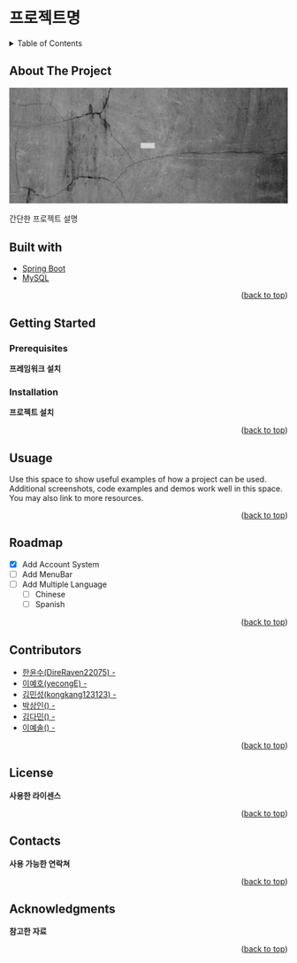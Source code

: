 <a id="readme-top"></a>

# 프로젝트명

<details>
  <summary>Table of Contents</summary>
  <ol>
    <li>
      <a href="#about-the-project">About The Project</a>
      <ul>
        <li><a href="#built-with">Built With</a></li>
      </ul>
    </li>
    <li>
      <a href="#getting-started">Getting Started</a>
      <ul>
        <li><a href="#prerequisites">Prerequisites</a></li>
        <li><a href="#installation">Installation</a></li>
      </ul>
    </li>
    <li><a href="#usage">Usage</a></li>
    <li><a href="#roadmap">Roadmap</a></li>
    <li><a href="#contributing">Contributing</a></li>
    <li><a href="#license">License</a></li>
    <li><a href="#contact">Contact</a></li>
    <li><a href="#acknowledgments">Acknowledgments</a></li>
  </ol>
</details>

## About The Project

![project-image](_docs/title.png)

간단한 프로젝트 설명

## Built with

- [Spring Boot](https://spring.io)
- [MySQL](https://www.mysql.com/)

<p align="right">(<a href="#readme-top">back to top</a>)</p>

## Getting Started

### Prerequisites

__프레임워크 설치__

<!-- INSTALLATION -->
### Installation

__프로젝트 설치__

<p align="right">(<a href="#readme-top">back to top</a>)</p>

<!-- USUAGE -->
## Usuage

Use this space to show useful examples of how a project can be used. Additional screenshots, code examples and demos work well in this space. You may also link to more resources.

<p align="right">(<a href="#readme-top">back to top</a>)</p>

<!-- ROADMAP -->
## Roadmap

- [x] Add Account System
- [ ] Add MenuBar
- [ ] Add Multiple Language 
    - [ ] Chinese
    - [ ] Spanish

<p align="right">(<a href="#readme-top">back to top</a>)</p>

<!-- CONTRIBUTORS -->
## Contributors

- [한윤수(DireRaven22075) - ](https://github.com/DireRaven22075)
- [이예호(yecongE) - ](https://github.com/yecongE)
- [김민성(kongkang123123) - ](https://github.com/kongkang123123)
- [박상인() - ]()
- [김다민() - ]()
- [이예솔() - ]()

<p align="right">(<a href="#readme-top">back to top</a>)</p>

<!-- LICENSE -->
## License

__사용한 라이센스__

<p align="right">(<a href="#readme-top">back to top</a>)</p>

<!-- CONTACTS -->
## Contacts

__사용 가능한 연락쳐__

<p align="right">(<a href="#readme-top">back to top</a>)</p>

<!-- ACKNOWLEDGEMENTS -->
## Acknowledgments

__참고한 자료__

<p align="right">(<a href="#readme-top">back to top</a>)</p>